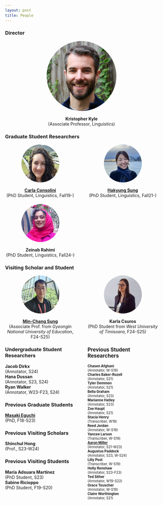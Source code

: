 ```yaml
---
layout: post
title: People
---
```


### Director

<div style="display: flex; flex-direction: column; align-items: center;">
  <a href="https://kristopherkyle.github.io/professional-webpage/" target="_blank" style="text-decoration: none; color: inherit;">
    <div style="height: 230px; width: 230px; overflow: hidden; border-radius: 50%;">
      <img src="images/Kyle_Bio.jpg" style="height: 100%; width: 100%; object-fit: cover;">
    </div>
    <br>
    <p style="text-align: center; margin: 0;">
      <strong>Kristopher Kyle</strong>
      <br>
      <span>(Associate Professor, Linguistics)</span>
    </p>
  </a>
</div>

### Graduate Student Researchers

<div style="display: flex; justify-content: center;">
  <div style="flex: 1; padding-right: 20px; text-align: center;">
    <a href="https://www.carlaconsolini.com/" target="_blank">
      <div style="height: 125px; width: 125px; overflow: hidden; border-radius: 50%; margin: 0 auto;">
        <img src="images/carla.png" style="height: 100%;">
      </div>
    <br>
    <strong>Carla Consolini</strong>
    <br>
    </a>
    <span>(PhD Student, Linguistics, Fall19-)</span>
  </div>
  <div style="flex: 1; padding-left: 20px; text-align: center;">
    <a href="https://hksung.github.io/" target="_blank">
      <div style="height: 125px; width: 125px; overflow: hidden; border-radius: 50%; margin: 0 auto;">
        <img src="images/HS-pic.jpeg" style="height: 100%;">
      </div>
    <br>
    <strong>Hakyung Sung</strong>
    <br>
    </a>      
    <span>(PhD Student, Linguistics, Fall21-)</span>
  </div>
</div>
<!-- Zeinab Rahimi Row with Placeholder for Alignment -->
<div style="display: flex; justify-content: flex-start; margin-top: 20px;">
  <!-- Zeinab Rahimi -->
  <div style="flex: 1; padding-right: 20px; text-align: center;">
      <div style="height: 125px; width: 125px; overflow: hidden; border-radius: 50%; margin: 0 auto;">
        <img src="images/ZR.jpg" style="height: 100%; width: 100%; object-fit: cover;">
      </div>
    <br>
    <strong>Zeinab Rahimi</strong>
    <br>
    <span>(PhD Student, Linguistics, Fall24-)</span>
  </div>
  <div style="flex: 1; padding-left: 20px; text-align: center;">
      <div style="height: 125px; width: 125px; overflow: hidden; border-radius: 50%; margin: 0 auto;">
      </div>
    <br>
    <strong> </strong>
    <br>
    <span> </span>
  </div>
</div>


### Visiting Scholar and Student

<div style="display: flex; justify-content: center;">
  <div style="flex: 1; padding-right: 20px; text-align: center;">
    <a href="https://sites.google.com/ginue.ac.kr/mcsung/cv" target="_blank">
      <div style="height: 125px; width: 125px; overflow: hidden; border-radius: 50%; margin: 0 auto;">
        <img src="images/MC.jpg" style="height: 100%;">
      </div>
    <br>
    <strong>Min-Chang Sung</strong>
    <br>
    </a>
    <span>(Associate Prof. from <em>Gyeongin National University of Education</em>, F24-S25)</span>
  </div>
  <div style="flex: 1; padding-left: 20px; text-align: center;">
      <div style="height: 125px; width: 125px; overflow: hidden; border-radius: 50%; margin: 0 auto;">
        <img src="images/KC.jpg" style="height: 100%;">
      </div>
    <br>
    <strong>Karla Csuros</strong>
    <br>   
    <span>(PhD Student from <em>West University of Timisoara</em>, F24-S25)</span>
  </div>
</div>

<div style="display: flex; justify-content: space-between; width: 100%;">
    <div style="flex: 1; padding-right: 20px;">
        <div style="text-align: left;">
            <h3>Undergraduate Student Researchers</h3>
            <p>
                <strong>Jacob Dirkx</strong><br>
                (Annotator, S24)<br>
                <strong>Hana Dussan</strong><br>
                (Annotator, S23, S24)<br>             
                <strong>Ryan Walker</strong><br>
                (Annotator, W23-F23, S24)<br>                
            </p>
            <h3>Previous Graduate Students</h3>
            <p>
                <a href="https://masakieguchi.weebly.com/" target="_blank"><strong>Masaki Eguchi</strong></a><br>
                (PhD, F18-S23)<br>
            </p>           
            <h3>Previous Visiting Scholars</h3>
            <p>
                <strong>Shinchul Hong</strong><br>
                (Prof., S23-W24)<br>
            </p>
            <h3>Previous Visiting Students</h3>
            <p>
                <strong>María Adsuara Martínez</strong><br>
                (PhD Student, S23)<br>
                <strong>Sabine Ricioppo</strong><br>
                (PhD Student, F19-S20)<br>
            </p>
        </div>
    </div>
    <div style="flex: 1; text-align: left; padding-left: 20px; font-size: 0.8em;">
        <h3 style="font-size: 1.5em;">Previous Student Researchers</h3>
        <p>
            <strong>Chasen Afghani</strong><br>
            (Annotator, W-S19)<br>
            <strong>Charles Baker-Rozell</strong><br>
            (Annotator, S21)<br>
            <strong>Tyler Demmon</strong><br>
            (Annotator, S21)<br>
            <strong>Bella Graham</strong><br>
            (Annotator, S23)<br>
            <strong>Marianne Hatley</strong><br>
            (Annotator, S23)<br>
            <strong>Zoe Haupt</strong><br>
            (Annotator, S21)<br>
            <strong>Stacia Henry</strong><br>
            (Transcriber, W19)<br>
            <strong>Reed Jordan</strong><br>
            (Annotator, W-S19)<br>
            <strong>Yancee Larson</strong><br>
            (Transcriber, W-S19)<br>
            <strong><a href="https://amille929.github.io" target="_blank">Aaron Miller</a></strong><br>
            (Annotator, S21-W23)<br>
            <strong>Augustus Paddock</strong><br>
            (Annotator, S23, W-S24)<br>   
            <strong>Lilly Pool</strong><br>
            (Transcriber, W-S19)<br>
            <strong>Holly Renshaw</strong><br>
            (Annotator, S23-F23)<br>
            <strong>Ted Sither</strong><br>
            (Annotator, W19-S22)<br>
            <strong>Grace Teuscher</strong><br> 
            (Annotator, W-S19)<br>
            <strong>Claire Worthington</strong><br> 
            (Annotator, S21)<br>
        </p>
    </div>
</div>

